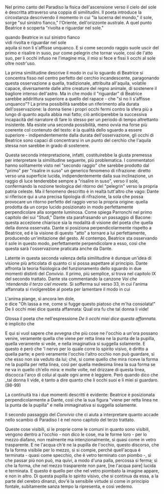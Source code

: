 Nel primo canto del Paradiso la fisica dell'ascensione verso il cielo del sole è descritta attraverso una coppia di similitudini. Il poeta introduce la circostanza descrivendo il momento in cui "la lucerna del mondo," il sole, sorge "sul sinistro fianco," l'Oriente, dell'orizzonte australe. A quel punto Beatrice è scoperta "rivolta e riguardar nel sole."

quando Beatrice in sul sinistro fianco  
vidi rivolta e riguardar nel sole  
aquila sì non li s'affisse unquanco.
E si come secondo raggio suole
uscir del primo e risalire in suso,
pur come pelegrin che tornar vuole,
così de l'atto suo, per li occhi infuso
ne l'imagine mia, il mio si fece
e fissi li occhi al sole oltre nostr'uso.

La prima similitudine descrive il modo in cui lo sguardo di Beatrice si concentra fisso nel centro perfetto del cerchio incandescente, paragonando questa osservazione a quella, tradizionale, attribuita all'aquila, volatile capace, diversamente dalle altre creature del regno animale, di sostenere il bagliore intenso dell'astro. Ma in che modo il "riguardar" di Beatrice sarebbe addirittura superiore a quello del rapace - che "sì no li s'affisse unquanco"? La prima possibilità sarebbe un riferimento alla durata dell'osservazione: la donna tiene i propri occhi fermi contro la sfera più a lungo di quanto aquila abbia mai fatto; ciò anticiperebbe la successiva incapacità del narratore di fare lo stesso per un periodo di tempo altrettanto insistente. Ma esiste una seconda possibilità, meno ovvia ma forse più coerente col contenuto del testo: è la qualità dello sguardo a essere superiore - indipendentemente dalla durata dell'osservazione, gli occhi di Beatrice sono capaci di concentrarsi in un punto del cerchio che l'aquila stessa non sarebbe in grado di sostenere.

Questa seconda interpretazione, infatti, costituirebbe la giusta premessa per interpretare la similitudine seguente, più problematica. I commentatori hanno solitamente visto nel "secondo raggio" che sarebbe prodotto dal "primo" per "risalire in suso" un generico fenomeno di rifrazione: diretto verso una superficie lucida, indipendentemente dalla sua inclinazione, un raggio di luce tenderebbe sempre a "risalire in suso", verso il sole, confermando la nozione teologica del ritorno del "pelegrin" verso la propria patria celeste. Ma il fenomeno descritto è in realtà tutt'altro che vago: Dante si riferisce qui a una precisa tipologia di rifrazione, la sola che possa provocare un ritorno perfetto del raggio verso la propria origine: quella prodotta da un corpo lucido posizionato in modo perfettamente perpendicolare alla sorgente luminosa. Come spiega Parronchi nel primo capitolo dei sui "Studi," Dante sta parafrasando un passaggio di Bacone: questa accezione chiarisce sia la modalità di visione del poeta che quella della donna osservata. Dante si posiziona perpendicolarmente rispetto a Beatrice, ed è la visione di questo "atto" a tornare a lui perfettamente, producendo un'imitazione del gesto. Al contempo, Beatrice sta osservando il sole in questo modo, perfettamente perpendicolare a esso, così che questa sarà l'osservazione praticata anche da Dante.

Latente in questa seconda valenza della similitudine è dunque un'idea di visione più articolata di quanto ci si possa aspettare al principio. Dante affronta la teoria fisiologica del funzionamento dello sguardo in due momenti distinti del _Convivio_. Il primo, più semplice, si trova nel capitolo IX del secondo trattato. Dante sta commentando la canzone _Voi che 'ntendendo il terzo ciel movete_. Si sofferma sul verso 33, in cui l'anima affannata si rivolgerebbe al poeta per lamentare il modo in cui

L'anima piange, sì ancora len dole,  
e dice "Oh lassa a me, come si fugge
questo piatoso che m'ha consolata!"
De li occhi miei dice questa affannata:
Qual ora fu che tal donna li vide!

Glossa il poeta che nell'espressione _De li occhi miei dice questa affannata._ è implicito che

E qui si vuol sapere che avvegna che più cose ne l'occhio a un'ora possano venire, veramente quella che viene per retta linea ne la punta de la pupilla, quella veramente si vede, e nella imaginativa si suggella solamente. E questo è però che 'l nervo per lo quale corre lo spirito visivo, è diritto a quella parte; e però veramente l'occhio l'altro occhio non può guardare, sì che esso non sia veduto da lui; ché, si come quello che mira riceve la forma ne la pupilla per retta linea, così per quella medesima linea la sua forma se ne va in quello ch'ello mira: e molte volte, nel drizzare di questa linea, discocca l'arco di colui al quale ogni arme è leggiere. Però quando dico che _tal donna li vide, è tanto a dire quanto che li occhi suoi e li miei si guardaro. (98-99)

La continuità tra i due momenti descritti è evidente: Beatrice è posizionata perpendicolarmente a Dante, così che la sua figura "viene per retta linea ne la punta de la pupilla" e nella immaginativa si suggella solamente.

Il secondo passaggio del _Convivio_ che ci aiuta a interpretare quanto accade nello scambio di Paradiso I è nel nono capitolo del terzo trattato.

Queste cose visibili, sì le proprie come le comuni in quanto sono visibili, vengono dentro a l'occhio - non dico le cose, ma le forme loro - per lo mezzo diafano, non realmente ma intenzionalmente, sì quasi come in vetro trasparente. E ne l'acqua ch'è ne la pupilla de l'occhio, questo discorso, che fa la forma visibile per lo mezzo, sì si compie, perché quell'acqua è terminata - quasi come specchio, che è vetro terminato con piombo -, sì che passar più non può, ma quivi, a modo d'una palla, percossa si ferma; sì che la forma, che nel mezzo trasparente non pare, [ne l'acqua pare] lucida e terminata. E questo è quello per che nel vetro piombato la imagine appare, e non in altro. Di questa pupilla lo spirito visivo, che si continua da essa, a la parte del cerebro dinanzi, dov'è la sensibile virtude sì come in principio fontale, subitamente sanza tempo la ripresenta, e così vedemo.
